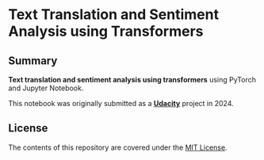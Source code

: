 # Text Translation and Sentiment Analysis using Transformers

## Summary

**Text translation and sentiment analysis using transformers** using PyTorch and Jupyter Notebook.

This notebook was originally submitted as a [**Udacity**](https://www.udacity.com/) project in 2024.

## License

The contents of this repository are covered under the [MIT License](LICENSE).
